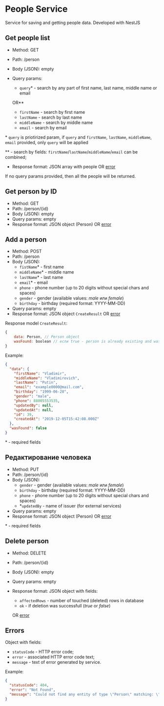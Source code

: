 # People Service
Service for saving and getting people data. Developed with NestJS

## Get people list
- Method: GET
- Path: /person
- Body (JSON): empty
- Query params:
  - `query`* - search by any part of first name, last name, middle name or email

  OR**
  - `firstName` - search by first name
  - `lastName` - search by last name
  - `middleName` - search by middle name
  - `email` - search by email

\* `query` is priotirized param, if `query` and  `firstName`, `lastName`, `middleName`, `email` provided, only `query` will be applied

\** - search by fields: `firstName`/`lastName`/`middleName`/`email` can be combined;

- Response format: JSON array with people OR [error](#Errors)

If no query params provided, then all the people will be returned.

## Get person by ID
- Method: GET
- Path: /person/{id}
- Body (JSON): empty
- Query params: empty
- Response format: JSON object (Person) OR [error](#Errors)

## Add a person
- Method: POST
- Path: /person
- Body (JSON):
  - `fistName`* - first name
  - `middleName`* - middle name
  - `lastName`* - last name
  - `email`* - email
  - `phone` - phone number (up to 20 digits without special chars and spaces)
  - `gender` - gender (available values: *male* или *female*)
  - `birthday` - birthday (required format: YYYY-MM-DD)
- Query params: empty
- Response format: JSON object `CreateResult` OR [error](#Errors)

Response model `CreateResult`:
```js
{
    data: Person, // Person object
    wasFound: boolean // если true - person is already existing and was found in database; false - created and saved
}
```
Example:
```json
{
  "data": {
    "firstName": "Vladimir",
    "middleName": "Vladimirovich",
    "lastName": "Putin",
    "email": "example0000@mail.com",
    "birthday": "1999-06-28",
    "gender": "male",
    "phone": 88005553535,
    "updatedBy": null,
    "updatedAt": null,
    "id": 39,
    "createdAt": "2019-12-05T15:42:08.000Z"
  },
  "wasFound": false
}
```

\* - required fields

## Редактирование человека
- Method: PUT
- Path: /person/{id}
- Body (JSON):
  - `gender` - gender (available values: *male* или *female*)
  - `birthday` - birthday (required format: YYYY-MM-DD)
  - `phone` - phone number (up to 20 digits without special chars and spaces)
  - *`updatedBy` - name of issuer (for external services)
- Query params: empty
- Response format: JSON object (Person) OR [error](#Errors)

\* - required fields

## Delete person
- Method: DELETE
- Path: /person/{id}
- Body (JSON): empty
- Query params: empty
- Response format: JSON object with fields:
  - `affectedRows` - number of touched (deleted) rows in database
  - `ok` - if deletion was successfull (*true* or *false*)

  OR [error](#Errors)

## Errors
Object with fields:
- `statusCode` - HTTP error code;
- `error` - associated HTTP error code text;
- `message` - text of error generated by service.

Example:
```json
{
  "statusCode": 404,
  "error": "Not Found",
  "message": "Could not find any entity of type \"Person\" matching: \"31123\""
}
```

